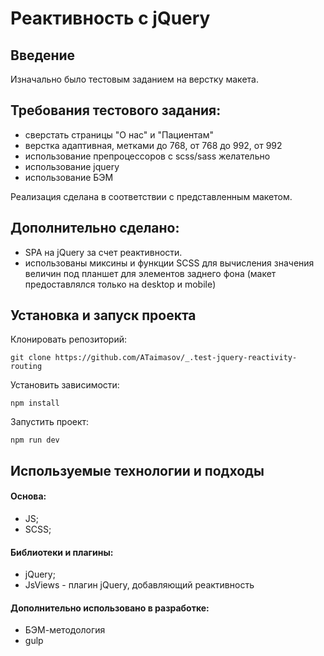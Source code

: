 # Реактивность с jQuery

## Введение

Изначально было тестовым заданием на верстку макета.

## Требования тестового задания:
- сверстать страницы "О нас" и "Пациентам"
- верстка адаптивная, метками до 768, от 768 до 992, от 992
- использование препроцессоров с scss/sass желательно
- использование jquery
- использование БЭМ

Реализация сделана в соответствии с представленным макетом.

## Дополнительно сделано:
- SPA на jQuery за счет реактивности.
- использованы миксины и функции SCSS для вычисления значения величин под планшет для элементов заднего фона (макет предоставлялся только на desktop и mobile)

## Установка и запуск проекта

Клонировать репозиторий:

    git clone https://github.com/ATaimasov/_.test-jquery-reactivity-routing

Установить зависимости:

    npm install

Запустить проект:

    npm run dev


## Используемые технологии и подходы

#### Основа:
- JS;
- SCSS;

#### Библиотеки и плагины:
- jQuery;
- JsViews - плагин jQuery, добавляющий реактивность

#### Дополнительно использовано в разработке:
- БЭМ-методология
- gulp




